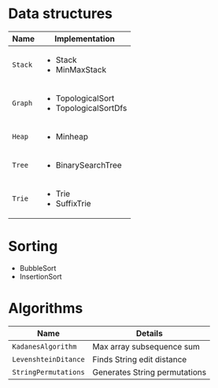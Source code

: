 # Data structures

| Name | Implementation|
| ------------- | ------------- |
| `Stack` | <ul><li>Stack</li><li>MinMaxStack</li></ul> |
| `Graph` | <ul><li>TopologicalSort</li><li>TopologicalSortDfs</li></ul> |
| `Heap` | <ul><li>Minheap</li></ul> |
| `Tree` | <ul><li>BinarySearchTree</li></ul> |
| `Trie` | <ul><li>Trie</li><li>SuffixTrie</li></ul> |

# Sorting

- BubbleSort
- InsertionSort


# Algorithms

| Name | Details|
| ------------- | ------------- |
| `KadanesAlgorithm` | Max array subsequence sum |
| `LevenshteinDitance` | Finds String edit distance |
| `StringPermutations` | Generates String permutations |

